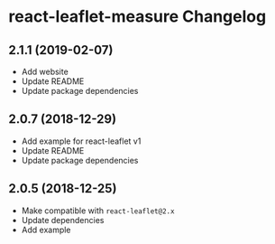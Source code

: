 react-leaflet-measure Changelog
=========================

## 2.1.1 (2019-02-07)

* Add website
* Update README
* Update package dependencies


## 2.0.7 (2018-12-29)

* Add example for react-leaflet v1
* Update README
* Update package dependencies


## 2.0.5 (2018-12-25)

* Make compatible with `react-leaflet@2.x`
* Update dependencies
* Add example
